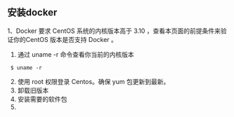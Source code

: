 ## 安装docker
1、Docker 要求 CentOS 系统的内核版本高于 3.10 ，查看本页面的前提条件来验证你的CentOS 版本是否支持 Docker 。

1. 通过 uname -r 命令查看你当前的内核版本
```shell
 $ uname -r
```

2. 使用 root 权限登录 Centos。确保 yum 包更新到最新。
3. 卸载旧版本
4. 安装需要的软件包
5. 



